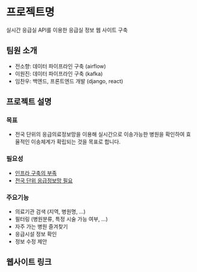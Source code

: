 # 프로젝트명

실시간 응급실 API를 이용한 응급실 정보 웹 사이트 구축

## 팀원 소개

- 전소향: 데이터 파이프라인 구축 (airflow) 
- 이원진: 데이터 파이프라인 구축 (kafka)
- 임찬우: 백엔드, 프론트엔드 개발 (django, react)

## 프로젝트 설명

### 목표
- 전국 단위의 응급의료정보망을 이용해 실시간으로 이송가능한 병원을 확인하여 효율적인 이송체계가 확립되는 것을 목표로 합니다.

### 필요성
- [인프라 구축의 부족](http://www.whosaeng.com/144454)
- [전국 단위 응급정보망 필요](https://medigatenews.com/news/3802606837)

### 주요기능

- 의료기관 검색 (지역, 병원명, …)
- 필터링 (병원분류, 특정 시술 가능 여부, …)
- 자주 가는 병원 즐겨찾기
- 응급시설 정보 확인
- 정보 수정 제안

## 웹사이트 링크
